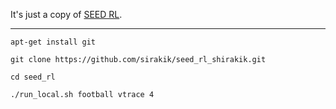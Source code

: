 It's just a copy of [SEED RL](https://github.com/google-research/seed_rl).


---
``apt-get install git``

``git clone https://github.com/sirakik/seed_rl_shirakik.git``  

``cd seed_rl``

``./run_local.sh football vtrace 4``
